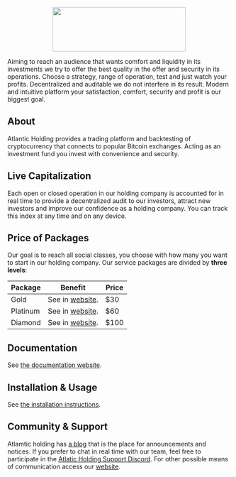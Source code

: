 <p align="center">
  <a href="http://atlaticholding.tk"><img width="300pz" height="100pz" src="https://svgshare.com/i/991.svg"></a>
</p>

Aiming to reach an audience that wants comfort and liquidity in its investments we try to offer the best quality in the offer and security in its operations. Choose a strategy, range of operation, test and just watch your profits. Decentralized and auditable we do not interfere in its result. Modern and intuitive platform your satisfaction, comfort, security and profit is our biggest goal.

## About
Atlantic Holding provides a trading platform and backtesting of cryptocurrency that connects to popular Bitcoin exchanges. Acting as an investment fund you invest with convenience and security.

## Live Capitalization

Each open or closed operation in our holding company is accounted for in real time to provide a decentralized audit to our investors, attract new investors and improve our confidence as a holding company. You can track this index at any time and on any device.

## Price of Packages

Our goal is to reach all social classes, you choose with how many you want to start in our holding company. Our service packages are divided by **three levels**:

Package | Benefit | Price
------------ | ------------- | -------------
Gold | See in [website](http://atlaticholding.tk). | $30
Platinum | See in [website](http://atlaticholding.tk). | $60
Diamond | See in [website](http://atlaticholding.tk). | $100

## Documentation

See [the documentation website](http://atlaticholding.tk/docs).

## Installation & Usage

See [the installation instructions](http://atlaticholding.tk/docs/installation/guide).

## Community & Support

Atlamtic holding has [a blog](http://atlaticholding.tk/blog) that is the place for announcements and notices. If you prefer to chat in real time with our team, feel free to participate in the [Atlatic Holding Support Discord](https://discord.gg/). For other possible means of communication access our [website](http://atlaticholding.tk/about).
